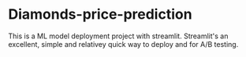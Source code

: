 # Diamonds-price-prediction

This is a ML model deployment project with streamlit. Streamlit's an excellent, simple and relativey quick way to deploy and for A/B testing. 
